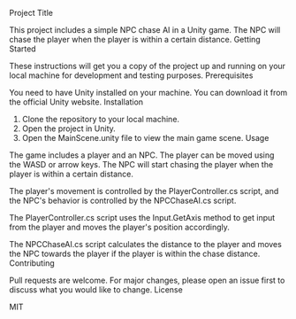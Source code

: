 Project Title

This project includes a simple NPC chase AI in a Unity game. The NPC will chase the player when the player is within a certain distance.
Getting Started

These instructions will get you a copy of the project up and running on your local machine for development and testing purposes.
Prerequisites

You need to have Unity installed on your machine. You can download it from the official Unity website.
Installation

1. Clone the repository to your local machine.
2. Open the project in Unity.
3. Open the MainScene.unity file to view the main game scene.
Usage

The game includes a player and an NPC. The player can be moved using the WASD or arrow keys. The NPC will start chasing the player when the player is within a certain distance.

The player's movement is controlled by the PlayerController.cs script, and the NPC's behavior is controlled by the NPCChaseAI.cs script.

The PlayerController.cs script uses the Input.GetAxis method to get input from the player and moves the player's position accordingly.

The NPCChaseAI.cs script calculates the distance to the player and moves the NPC towards the player if the player is within the chase distance.
Contributing

Pull requests are welcome. For major changes, please open an issue first to discuss what you would like to change.
License

MIT
